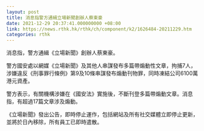 ```yaml
---
layout: post
title: 消息指警方通緝立場新聞創辦人蔡東豪
date: 2021-12-29 20:37:41.000000000 +08:00
link: https://news.rthk.hk/rthk/ch/component/k2/1626484-20211229.htm
categories: rthk
---
```


消息指，警方通緝《立場新聞》創辦人蔡東豪。

警方國安處以網媒《立場新聞》及其他人串謀發布多篇帶煽動性文章，拘捕7人，涉嫌違反《刑事罪行條例》第9及10條串謀發布煽動刊物罪，同時凍結公司6100萬港元資產。

警方表示，有關機構涉嫌在《國安法》實施後，不斷刊登多篇帶煽動文章。消息指，有超過17篇文章涉及煽動。

《立場新聞》發出公告，即時停止運作，包括網站及所有社交媒體立即停止更新，並將於日內移除，所有員工已即時遣散。
